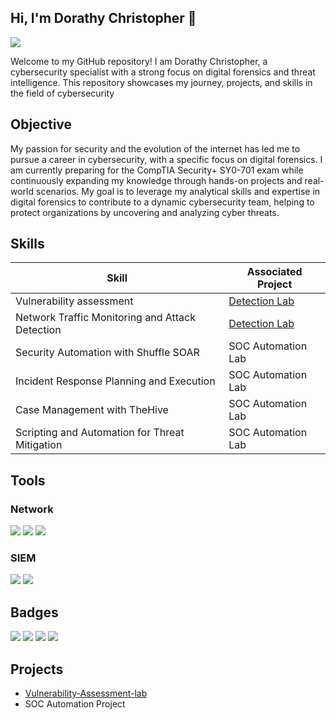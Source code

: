 ## Hi, I'm Dorathy Christopher 👋
<a href="https://linkedin.com/in/dorathychristopher"><img src="https://img.shields.io/badge/-LinkedIn-0072b1?&style=for-the-badge&logo=linkedin&logoColor=white" /></a>


Welcome to my GitHub repository! I am Dorathy Christopher, a cybersecurity specialist with a strong focus on digital forensics and threat intelligence. This repository showcases my journey, projects, and skills in the field of cybersecurity

## Objective

My passion for security and the evolution of the internet has led me to pursue a career in cybersecurity, with a specific focus on digital forensics. I am currently preparing for the CompTIA Security+ SY0-701 exam while continuously expanding my knowledge through hands-on projects and real-world scenarios. My goal is to leverage my analytical skills and expertise in digital forensics to contribute to a dynamic cybersecurity team, helping to protect organizations by uncovering and analyzing cyber threats.

## Skills

| Skill                                         | Associated Project         |
|-----------------------------------------------|----------------------------|
| Vulnerability assessment                      | <a href="https://google.com">Detection Lab</a>|
| Network Traffic Monitoring and Attack Detection | <a href="https://google.com">Detection Lab</a>|
| Security Automation with Shuffle SOAR         | SOC Automation Lab|
| Incident Response Planning and Execution      | SOC Automation Lab|
| Case Management with TheHive                  | SOC Automation Lab|
| Scripting and Automation for Threat Mitigation | SOC Automation Lab|

## Tools

### Network
<div>
    <img src="https://img.shields.io/badge/-Wireshark-1679A7?&style=for-the-badge&logo=Wireshark&logoColor=white" />
    <img src="https://img.shields.io/badge/-Suricata-EF3B2D?&style=for-the-badge&logo=Suricata&logoColor=white" />
    <img src="https://img.shields.io/badge/-tcpdump-005571?&style=for-the-badge&logo=tcpdump&logoColor=white" />

</div>

### SIEM
<div>
    <img src="https://img.shields.io/badge/-Splunk-000000?&style=for-the-badge&logo=Splunk&logoColor=white" />
 <img src="https://img.shields.io/badge/-Chronicle-005571?&style=for-the-badge&logo=chronicle&logoColor=white" />


</div>

## Badges
<div>
<img src="https://img.shields.io/badge/-Cisco%20Junior%20Cybersecurity%20Analyst-1a73e8?&style=for-the-badge&logo=Cisco&logoColor=white" />
<img src="https://img.shields.io/badge/-Google%20Cybersecurity%20Professional-4285F4?&style=for-the-badge&logo=Google&logoColor=white" />
<img src="https://img.shields.io/badge/-ISC2%20Candidate-ef3e47?&style=for-the-badge&logo=ISC2&logoColor=white" />
<img src="https://img.shields.io/badge/-CompTIA%20Security%2B%20701%20Candidate-FF0000?&style=for-the-badge&logo=CompTIA&logoColor=white" />


</div>

## Projects
- <a href="https://github.com/Dorakhris/Vulnerability-Assessment-lab/blob/main">Vulnerability-Assessment-lab</a>
- SOC Automation Project
